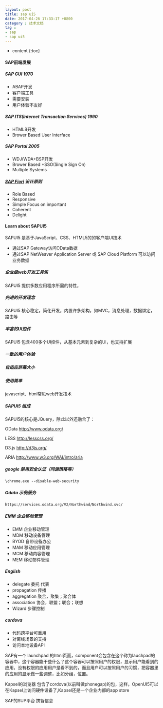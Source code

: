```yaml
---
layout: post
title: sap ui5
date: 2017-04-26 17:33:17 +0800
category : 技术文档
tag :
- sap
- sap ui5
---
```

* content
{:toc}


#### SAP前端发展
##### SAP GUI 1970

- ABAP开发
- 客户端工具
- 需要安装
- 用户体验不友好

##### SAP ITS(Internet Transaction Services) 1990

- HTMLB开发
- Brower Based User Interface

##### SAP Portal 2005

- WDJ/WDA+BSP开发
- Brower Based +SSO(Single Sign On)
- Multiple Systems

##### [SAP Fiori](https://www.sapfioritrial.com/) 设计原则

- Role Based
- Responsive
- Simple Focus on important
- Coherent
- Delight


#### Learn about SAPUI5

SAPUI5 是基于JavaScript、CSS、HTML5的的客户端UI技术

- 通过SAP Gateway访问OData数据
- 通过SAP NetWeaver Application Server 或 SAP Cloud Platform 可以访问业务数据

##### 企业级web开发工具包

SAPUI5 提供多数应用程序所需的特性，

##### 先进的开发理念

SAPUI5 核心稳定，简化开发，内置许多架构，如MVC，消息处理，数据绑定，路由等

##### 丰富的UI控件

SAPUI5 包含400多个UI控件，从基本元素到复杂的UI，也支持扩展

##### 一致的用户体验


##### 自适应屏幕大小


##### 使用简单

javascript、html常见web开发技术


##### SAPUI5 组成
SAPUI5的核心是JQuery，除此以外还融合了：

OData http://www.odata.org/

LESS http://lesscss.org/

D3.js http://d3js.org/

ARIA http://www.w3.org/WAI/intro/aria

##### google 禁用安全认证（同源策略等）

	\chrome.exe --disable-web-security

##### Odata 示例服务

	https://services.odata.org/V2/Northwind/Northwind.svc/



##### EMM 企业移动管理
- EMM 企业移动管理
- MDM 移动设备管理
- BYOD 自带设备办公
- MAM 移动应用管理
- MCM 移动内容管理
- MEM 移动邮件管理

##### English

- delegate 委托 代表
- propagation 传播
- aggregation 聚合，聚集；聚合体
- association 协会，联盟；联合；联想
- Wizard 步骤控制

##### cordova
- 代码跨平台可重用
- 对离线场景的支持
- 访问本地设备API


SAP有一个 launchpad 的html页面，component会包含在这个称为lauchpad的容器中，这个容器能干些什么？这个容器可以按照用户的权限，显示用户能看到的应用，没有权限的应用用户是看不到的，而且用户可以按照用户的习惯，把容器里的应用的显示做一些调整，比如分组，位置。

Kapsel的浏览器  包含了cordova(以前叫做phonegap)的包，这样，OpenUI5可以在Kapsel上访问硬件设备了,Kapsel还是一个企业内部的app
store


SAP的SUP平台
携智信息




